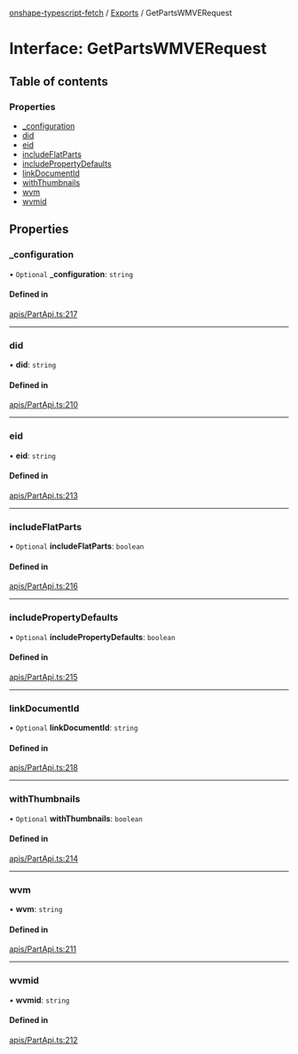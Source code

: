 [onshape-typescript-fetch](../README.md) / [Exports](../modules.md) / GetPartsWMVERequest

# Interface: GetPartsWMVERequest

## Table of contents

### Properties

- [\_configuration](GetPartsWMVERequest.md#_configuration)
- [did](GetPartsWMVERequest.md#did)
- [eid](GetPartsWMVERequest.md#eid)
- [includeFlatParts](GetPartsWMVERequest.md#includeflatparts)
- [includePropertyDefaults](GetPartsWMVERequest.md#includepropertydefaults)
- [linkDocumentId](GetPartsWMVERequest.md#linkdocumentid)
- [withThumbnails](GetPartsWMVERequest.md#withthumbnails)
- [wvm](GetPartsWMVERequest.md#wvm)
- [wvmid](GetPartsWMVERequest.md#wvmid)

## Properties

### \_configuration

• `Optional` **\_configuration**: `string`

#### Defined in

[apis/PartApi.ts:217](https://github.com/toebes/onshape-typescript-fetch/blob/3e11ae1/apis/PartApi.ts#L217)

___

### did

• **did**: `string`

#### Defined in

[apis/PartApi.ts:210](https://github.com/toebes/onshape-typescript-fetch/blob/3e11ae1/apis/PartApi.ts#L210)

___

### eid

• **eid**: `string`

#### Defined in

[apis/PartApi.ts:213](https://github.com/toebes/onshape-typescript-fetch/blob/3e11ae1/apis/PartApi.ts#L213)

___

### includeFlatParts

• `Optional` **includeFlatParts**: `boolean`

#### Defined in

[apis/PartApi.ts:216](https://github.com/toebes/onshape-typescript-fetch/blob/3e11ae1/apis/PartApi.ts#L216)

___

### includePropertyDefaults

• `Optional` **includePropertyDefaults**: `boolean`

#### Defined in

[apis/PartApi.ts:215](https://github.com/toebes/onshape-typescript-fetch/blob/3e11ae1/apis/PartApi.ts#L215)

___

### linkDocumentId

• `Optional` **linkDocumentId**: `string`

#### Defined in

[apis/PartApi.ts:218](https://github.com/toebes/onshape-typescript-fetch/blob/3e11ae1/apis/PartApi.ts#L218)

___

### withThumbnails

• `Optional` **withThumbnails**: `boolean`

#### Defined in

[apis/PartApi.ts:214](https://github.com/toebes/onshape-typescript-fetch/blob/3e11ae1/apis/PartApi.ts#L214)

___

### wvm

• **wvm**: `string`

#### Defined in

[apis/PartApi.ts:211](https://github.com/toebes/onshape-typescript-fetch/blob/3e11ae1/apis/PartApi.ts#L211)

___

### wvmid

• **wvmid**: `string`

#### Defined in

[apis/PartApi.ts:212](https://github.com/toebes/onshape-typescript-fetch/blob/3e11ae1/apis/PartApi.ts#L212)
